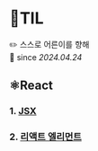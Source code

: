 # 📝TIL
✏️ 스스로 어른이를 향해 <br>
📆 since *2024.04.24*

## ⚛️React
### 1. [JSX](React/JSX.md)
### 2. [리액트 엘리먼트](React\React_Element.md)



